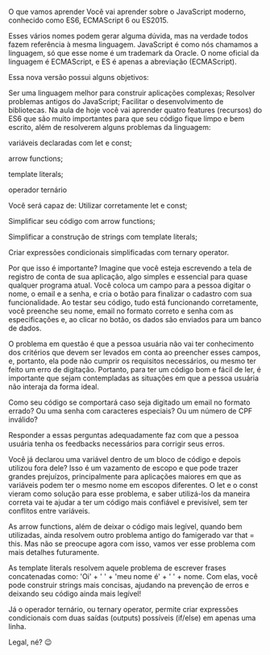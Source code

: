 O que vamos aprender
Você vai aprender sobre o JavaScript moderno, conhecido como ES6, ECMAScript 6 ou ES2015.

Esses vários nomes podem gerar alguma dúvida, mas na verdade todos fazem referência à mesma linguagem. JavaScript é como nós chamamos a linguagem, só que esse nome é um trademark da Oracle. O nome oficial da linguagem é ECMAScript, e ES é apenas a abreviação (ECMAScript).

Essa nova versão possui alguns objetivos:

Ser uma linguagem melhor para construir aplicações complexas;
Resolver problemas antigos do JavaScript;
Facilitar o desenvolvimento de bibliotecas.
Na aula de hoje você vai aprender quatro features (recursos) do ES6 que são muito importantes para que seu código fique limpo e bem escrito, além de resolverem alguns problemas da linguagem:

variáveis declaradas com let e const;

arrow functions;

template literals;

operador ternário

Você será capaz de:
Utilizar corretamente let e const;

Simplificar seu código com arrow functions;

Simplificar a construção de strings com template literals;

Criar expressões condicionais simplificadas com ternary operator.

Por que isso é importante?
Imagine que você esteja escrevendo a tela de registro de conta de sua aplicação, algo simples e essencial para quase qualquer programa atual. Você coloca um campo para a pessoa digitar o nome, o email e a senha, e cria o botão para finalizar o cadastro com sua funcionalidade. Ao testar seu código, tudo está funcionando corretamente, você preenche seu nome, email no formato correto e senha com as especificações e, ao clicar no botão, os dados são enviados para um banco de dados.

O problema em questão é que a pessoa usuária não vai ter conhecimento dos critérios que devem ser levados em conta ao preencher esses campos, e, portanto, ela pode não cumprir os requisitos necessários, ou mesmo ter feito um erro de digitação. Portanto, para ter um código bom e fácil de ler, é importante que sejam contempladas as situações em que a pessoa usuária não interaja da forma ideal.

Como seu código se comportará caso seja digitado um email no formato errado? Ou uma senha com caracteres especiais? Ou um número de CPF inválido?

Responder a essas perguntas adequadamente faz com que a pessoa usuária tenha os feedbacks necessários para corrigir seus erros.

Você já declarou uma variável dentro de um bloco de código e depois utilizou fora dele? Isso é um vazamento de escopo e que pode trazer grandes prejuízos, principalmente para aplicações maiores em que as variáveis podem ter o mesmo nome em escopos diferentes. O let e o const vieram como solução para esse problema, e saber utilizá-los da maneira correta vai te ajudar a ter um código mais confiável e previsível, sem ter conflitos entre variáveis.

As arrow functions, além de deixar o código mais legível, quando bem utilizadas, ainda resolvem outro problema antigo do famigerado var that = this. Mas não se preocupe agora com isso, vamos ver esse problema com mais detalhes futuramente.

As template literals resolvem aquele problema de escrever frases concatenadas como: 'Oi' + ' ' + 'meu nome é' + ' ' + nome. Com elas, você pode construir strings mais concisas, ajudando na prevenção de erros e deixando seu código ainda mais legível!

Já o operador ternário, ou ternary operator, permite criar expressões condicionais com duas saídas (outputs) possíveis (if/else) em apenas uma linha.

Legal, né? 😉
